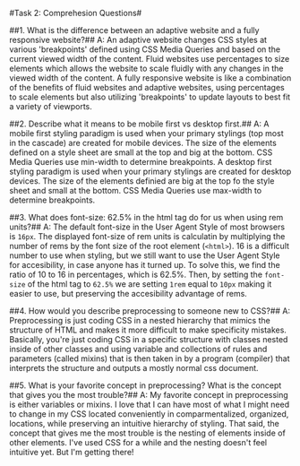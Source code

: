 #Task 2: Comprehesion Questions#

##1. What is the difference between an adaptive website and a fully responsive website?##
 A: An adaptive website changes CSS styles at various 'breakpoints' defined using CSS Media Queries and based on the current viewed width of the content. Fluid websites use percentages to size elements which allows the website to scale fluidly with any changes in the viewed width of the content. A fully responsive website is like a combination of the benefits of fluid websites and adaptive websites, using percentages to scale elements but also utilizing 'breakpoints' to update layouts to best fit a variety of viewports.

##2. Describe what it means to be mobile first vs desktop first.##
 A: A mobile first styling paradigm is used when your primary stylings (top most in the cascade) are created for mobile devices. The size of the elements defined on a style sheet are small at the top and big at the bottom. CSS Media Queries use min-width to determine breakpoints. A desktop first styling paradigm is used when your primary stylings are created for desktop devices.  The size of the elements definied are big at the top fo the style sheet and small at the bottom. CSS Media Queries use max-width to determine breakpoints. 

##3. What does font-size: 62.5% in the html tag do for us when using rem units?##
 A: The default font-size in the User Agent Style of most browsers is `16px`. The displayed font-size of rem units is calculatin by multiplying the number of rems by the font size of the root element (`<html>`). 16 is a difficult number to use when styling, but we still want to use the User Agent Style for accesibility, in case anyone has it turned up. To solve this, we find the ratio of 10 to 16 in percentages, which is 62.5%. Then, by setting the `font-size` of the html tag to `62.5%` we are setting `1rem` equal to `10px` making it easier to use, but preserving the accesibility advantage of rems.

##4. How would you describe preprocessing to someone new to CSS?##
 A: Preprocessing is just coding CSS in a nested hierarchy that mimics the structure of HTML and makes it more difficult to make specificity mistakes. Basically, you're just coding CSS in a specific structure with classes nested inside of other classes and using variable and collections of rules and parameters (called mixins) that is then taken in by a program (compiler) that interprets the structure and outputs a mostly normal css document.

##5. What is your favorite concept in preprocessing? What is the concept that gives you the most trouble?##
 A: My favorite concept in preprocessing is either variables or mixins. I love that I can have most of what I might need to change in my CSS located conveniently in comparmentalized, organized, locations, while preserving an intuitive hierarchy of styling. That said, the concept that gives me the most trouble is the nesting of elements inside of other elements. I've used CSS for a while and the nesting doesn't feel intuitive yet. But I'm getting there!